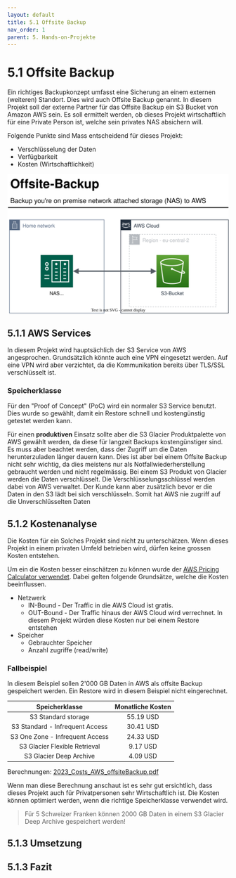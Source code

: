 ```yaml
---
layout: default
title: 5.1 Offsite Backup
nav_order: 1
parent: 5. Hands-on-Projekte
---
```


# 5.1 Offsite Backup

Ein richtiges Backupkonzept umfasst eine Sicherung an einem externen (weiteren) Standort. Dies wird auch Offsite Backup genannt. In diesem Projekt soll der externe Partner für das Offsite Backup ein S3 Bucket von Amazon AWS sein. Es soll ermittelt werden, ob dieses Projekt wirtschaftlich für eine Private Person ist, welche sein privates NAS absichern will.

Folgende Punkte sind Mass entscheidend für dieses Projekt:

- Verschlüsselung der Daten
- Verfügbarkeit
- Kosten (Wirtschaftlichkeit)

![2023_offsiteBackup](../../ressources/images/2023_offsiteBackup.svg)

## 5.1.1 AWS Services

In diesem Projekt wird hauptsächlich der S3 Service von AWS angesprochen. Grundsätzlich könnte auch eine VPN eingesetzt werden. Auf eine VPN wird aber verzichtet, da die Kommunikation bereits über TLS/SSL verschlüsselt ist.

### Speicherklasse

Für den "Proof of Concept" (PoC) wird ein normaler S3 Service benutzt. Dies wurde so gewählt, damit ein Restore schnell und kostengünstig getestet werden kann.

Für einen **produktiven** Einsatz sollte aber die S3 Glacier Produktpalette von AWS gewählt werden, da diese für langzeit Backups kostengünstiger sind. Es muss aber beachtet werden, dass der Zugriff um die Daten herunterzuladen länger dauern kann. Dies ist aber bei einem Offsite Backup nicht sehr wichtig, da dies meistens nur als Notfallwiederherstellung gebraucht werden und nicht regelmässig. Bei einem S3 Produkt von Glacier werden die Daten verschlüsselt. Die Verschlüsselungsschlüssel werden dabei von AWS verwaltet. Der Kunde kann aber zusätzlich bevor er die Daten in den S3 lädt bei sich verschlüsseln. Somit hat AWS nie zugriff auf die Unverschlüsselten Daten

## 5.1.2 Kostenanalyse

Die Kosten für ein Solches Projekt sind nicht zu unterschätzen. Wenn dieses Projekt in einem privaten Umfeld betrieben wird, dürfen keine grossen Kosten entstehen.

Um ein die Kosten besser einschätzen zu können wurde der [AWS Pricing Calculator verwendet](https://calculator.aws). Dabei gelten folgende Grundsätze, welche die Kosten beeinflussen.

- Netzwerk
  - IN-Bound - Der Traffic in die AWS Cloud ist gratis.
  - OUT-Bound - Der Traffic hinaus der AWS Cloud wird verrechnet. In diesem Projekt würden diese Kosten nur bei einem Restore entstehen
- Speicher
  - Gebrauchter Speicher
  - Anzahl zugriffe (read/write)

### Fallbeispiel

In diesem Beispiel sollen 2'000 GB Daten in AWS als offsite Backup gespeichert werden. Ein Restore wird in diesem Beispiel nicht eingerechnet.

|        **Speicherklasse**       | **Monatliche Kosten** |
|:-------------------------------:|:---------------------:|
| S3 Standard storage             |             55.19 USD |
| S3 Standard - Infrequent Access |             30.41 USD |
| S3 One Zone - Infrequent Access |             24.33 USD |
| S3 Glacier Flexible Retrieval   |              9.17 USD |
| S3 Glacier Deep Archive         |              4.09 USD |

Berechnungen: [2023_Costs_AWS_offsiteBackup.pdf](../../ressources/artifacts/2023_cost_offsite_backup.pdf)

Wenn man diese Berechnung anschaut ist es sehr gut ersichtlich, dass dieses Projekt auch für Privatpersonen sehr Wirtschaftlich ist. Die Kosten können optimiert werden, wenn die richtige Speicherklasse verwendet wird.

> Für 5 Schweizer Franken können 2000 GB Daten in einem S3 Glacier Deep Archive gespeichert werden!

## 5.1.3 Umsetzung



## 5.1.3 Fazit